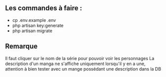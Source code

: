 ## Les commandes à faire :
- cp .env.example .env
- php artisan key:generate
- php artisan migrate

## Remarque 

Il faut cliquer sur le nom de la série pour pouvoir voir les personnages
La description d'un manga ne s'affiche uniquement lorsqu'il y en a une, 
attention à bien tester avec un mange possédant une description dans la DB
